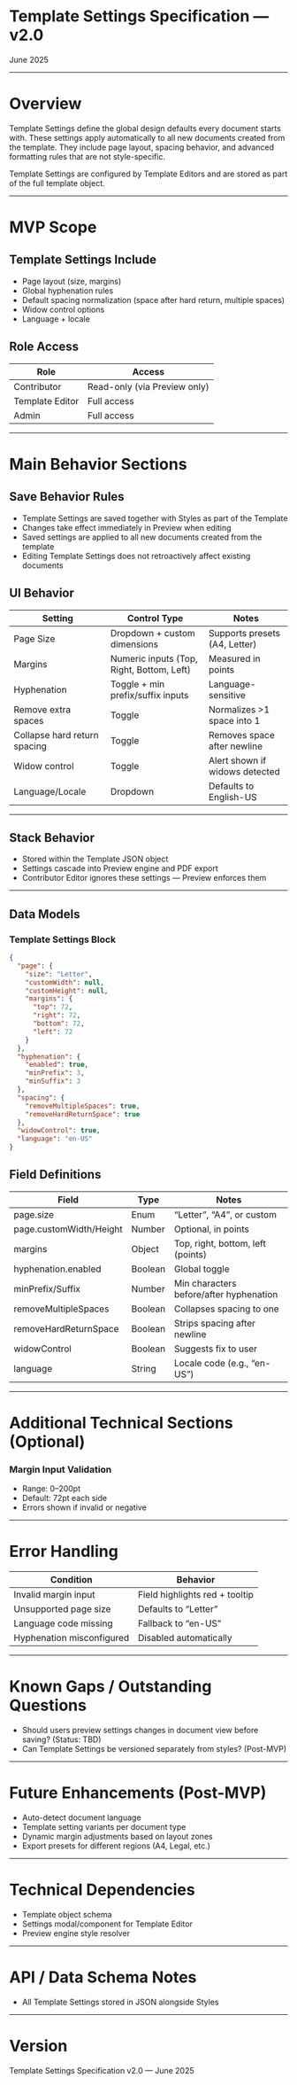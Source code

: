 # Template Settings Specification — v2.0

June 2025

---

# Overview

Template Settings define the global design defaults every document starts with. These settings apply automatically to all new documents created from the template. They include page layout, spacing behavior, and advanced formatting rules that are not style-specific.

Template Settings are configured by Template Editors and are stored as part of the full template object.

---

# MVP Scope

## Template Settings Include

- Page layout (size, margins)
- Global hyphenation rules
- Default spacing normalization (space after hard return, multiple spaces)
- Widow control options
- Language + locale

## Role Access

| Role | Access |
|------|--------|
| Contributor | Read-only (via Preview only) |
| Template Editor | Full access |
| Admin | Full access |

---

# Main Behavior Sections

## Save Behavior Rules

- Template Settings are saved together with Styles as part of the Template
- Changes take effect immediately in Preview when editing
- Saved settings are applied to all new documents created from the template
- Editing Template Settings does not retroactively affect existing documents

## UI Behavior

| Setting | Control Type | Notes |
|---------|--------------|-------|
| Page Size | Dropdown + custom dimensions | Supports presets (A4, Letter) |
| Margins | Numeric inputs (Top, Right, Bottom, Left) | Measured in points |
| Hyphenation | Toggle + min prefix/suffix inputs | Language-sensitive |
| Remove extra spaces | Toggle | Normalizes >1 space into 1 |
| Collapse hard return spacing | Toggle | Removes space after newline |
| Widow control | Toggle | Alert shown if widows detected |
| Language/Locale | Dropdown | Defaults to English-US |

---

## Stack Behavior

- Stored within the Template JSON object
- Settings cascade into Preview engine and PDF export
- Contributor Editor ignores these settings — Preview enforces them

---

## Data Models

### Template Settings Block

```json
{
  "page": {
    "size": "Letter",
    "customWidth": null,
    "customHeight": null,
    "margins": {
      "top": 72,
      "right": 72,
      "bottom": 72,
      "left": 72
    }
  },
  "hyphenation": {
    "enabled": true,
    "minPrefix": 3,
    "minSuffix": 3
  },
  "spacing": {
    "removeMultipleSpaces": true,
    "removeHardReturnSpace": true
  },
  "widowControl": true,
  "language": "en-US"
}
```

## Field Definitions

| Field | Type | Notes |
|-------|------|-------|
| page.size | Enum | “Letter”, “A4”, or custom |
| page.customWidth/Height | Number | Optional, in points |
| margins | Object | Top, right, bottom, left (points) |
| hyphenation.enabled | Boolean | Global toggle |
| minPrefix/Suffix | Number | Min characters before/after hyphenation |
| removeMultipleSpaces | Boolean | Collapses spacing to one |
| removeHardReturnSpace | Boolean | Strips spacing after newline |
| widowControl | Boolean | Suggests fix to user |
| language | String | Locale code (e.g., “en-US”) |

---

# Additional Technical Sections (Optional)

### Margin Input Validation

- Range: 0–200pt
- Default: 72pt each side
- Errors shown if invalid or negative

---

# Error Handling

| Condition | Behavior |
|----------|----------|
| Invalid margin input | Field highlights red + tooltip |
| Unsupported page size | Defaults to “Letter” |
| Language code missing | Fallback to “en-US” |
| Hyphenation misconfigured | Disabled automatically |

---

# Known Gaps / Outstanding Questions

- Should users preview settings changes in document view before saving? (Status: TBD)
- Can Template Settings be versioned separately from styles? (Post-MVP)

---

# Future Enhancements (Post-MVP)

- Auto-detect document language
- Template setting variants per document type
- Dynamic margin adjustments based on layout zones
- Export presets for different regions (A4, Legal, etc.)

---

# Technical Dependencies

- Template object schema
- Settings modal/component for Template Editor
- Preview engine style resolver

---

# API / Data Schema Notes

- All Template Settings stored in JSON alongside Styles

---

# Version

Template Settings Specification v2.0 — June 2025

